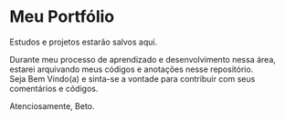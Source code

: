 # Meu Portfólio
Estudos e projetos estarão salvos aqui.

<p>Durante meu processo de aprendizado e desenvolvimento nessa área, estarei arquivando meus códigos e anotações nesse repositório.<br>
Seja Bem Vindo(a) e sinta-se a vontade para contribuir com seus comentários e códigos.</p>

Atenciosamente, Beto.
